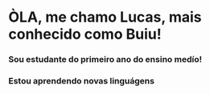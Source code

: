 # ÒLA, me chamo Lucas, mais conhecido como Buiu!
### Sou estudante do primeiro ano do ensino medío!
### Estou aprendendo novas linguágens
